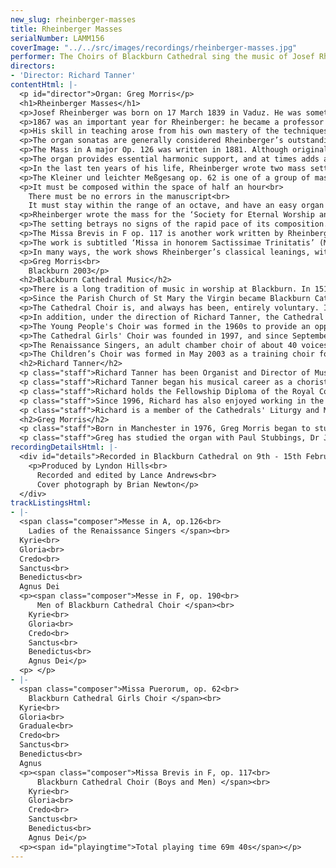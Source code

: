 ```yaml
---
new_slug: rheinberger-masses
title: Rheinberger Masses
serialNumber: LAMM156
coverImage: "../../src/images/recordings/rheinberger-masses.jpg"
performer: The Choirs of Blackburn Cathedral sing the music of Josef Rheinberger
directors:
- 'Director: Richard Tanner'
contentHtml: |-
  <p id="director">Organ: Greg Morris</p>
  <h1>Rheinberger Masses</h1>
  <p>Josef Rheinberger was born on 17 March 1839 in Vaduz. He was something of a child prodigy, starting organ lessons with a local organist, Sebastian Pöhli, at the age of 5, and making such startling progress that he took on an organist’s post in Vaduz at the age of 7. However, he quickly outgrew what the small Principality of Liechtenstein had to offer musically. Although his father, who was the treasurer to the Prince of Liechtenstein, was somewhat reluctant, in 1851 Rheinberger went to study in Munich, a city which was to be his home town until his death in 1901. He progressed quickly through the conservatoire, winning a great number of admirers for his talents, and by the age of 20 was on the staff of the conservatoire.</p>
  <p>1867 was an important year for Rheinberger: he became a professor at the Munich Conservatoire, and married his wife Franziska. From then on his career was one of sustained success, and Rheinberger was particularly renowned throughout Europe for his teaching skills. No less a figure than Hans Bülow wrote: ‘Rheinberger is a truly ideal teacher of composition, unrivalled in the whole of Germany and beyond in skill, refinement and devotion to his subject.’</p>
  <p>His skill in teaching arose from his own mastery of the techniques of harmony and counterpoint, and his own compositions reflect this. Although Rheinberger was writing at a time when composers such as Liszt and Wagner were striking out in new directions, the strength of his compositions lies not so much in the originality of their concept - indeed Rheinberger consciously derived much of his style from masters as diverse as Palestrina, Bach and Mozart - but rather the superb use of counterpoint, and the planned coherence and carefully judged structure of all his works.</p>
  <p>The organ sonatas are generally considered Rheinberger’s outstanding works, but his church music shows another facet of his compositional character. During the nineteenth century there was a movement within catholic church music called the Cecilian movement, aiming to restore a Palestrina-like ‘purity’ to liturgical music. Although he was influenced by this movement, Rheinberger did not follow the movement’s requirements to the letter, and as a result his mass settings were not added to the list of works which the Cecilian Society regarded as being suitable music for the liturgy. In total, Rheinberger wrote eighteen completed mass settings. The four recorded on this disc demonstrate the elements of his compositional style discussed above, but also the variety he achieved within this style, the clearest example being the use of four different vocal groupings, three with organ and one unaccompanied.</p>
  <p>The Mass in A major Op. 126 was written in 1881. Although originally conceived for three-part chorus and organ, its first performance was with string quartet and flute. This was on Christmas Eve 1881, and although this version later appeared under the title Missa in Nativitate Domini, the work itself has no particular pastoral or Christmas characteristics - the name derives solely from the date of the first performance.</p>
  <p>The organ provides essential harmonic support, and at times adds a fourth voice to the polyphony. However, most of the character of the mass - appraisals in Rheinberger’s day stressed its ‘optimistic’ mood - comes from the close interaction of the three upper voices, often all singing together, but with a fair degree of imitation to propel the music forward. A fine example of this, and of Rheinberger’s ability to use a very simple idea to telling effect, is the first phrase of the Sanctus. Here the same phrase is heard six times in succession, but the close imitation, the resulting dissonance and the constantly rising tessitura build the phrase up towards its conclusion. Another example is the Agnus Dei, where the words ‘miserere nobis’ (‘have mercy on us’) are set to music which is both contrapuntal and chromatic, in contrast to the setting of ‘dona nobis pacem’ (‘grant us peace’) which is generally much more homophonic and diatonic.</p>
  <p>In the last ten years of his life, Rheinberger wrote two mass settings scored for 4-part men’s chorus and organ. Rheinberger arranged the first of these, the Mass in B-flat written in 1892, for chorus and wind orchestra, but it was the second, the Mass in F, which was to achieve greater popularity, and which is recorded here. It was written between 23 February and 5 March 1898, just three years before Rheinberger’s death, and is an excellent example of the composer’s mature style: predominantly homophonic, it also makes use of freely imitative counterpoint; the use of chromatic harmony is masterful and confident, and the piece is lyrical throughout; the organ generally plays a supporting role, but at times also contributes to the counterpoint. Above all it is a very lyrical and melodious setting, and the chorus of lower voices complements this by giving the work a very rich and lush texture.</p>
  <p>The Kleiner und leichter Meßgesang op. 62 is one of a group of masses Rheinberger described as leicht ausfürhbane (easy to perform), and the story of its composition amply illustrates the ease with which Rheinberger wrote music ideally suited to complement the liturgy. His wife, Franziska, started to sketch the Kyrie one Saturday in 1871. In her memoirs she recalled that Josef took over: ‘he picked up the pen at a quarter to eight – at eight I was already singing it with the little organ’. In composing the Benedictus, Rheinberger set himself the following restrictions:</p>
  <p>It must be composed within the space of half an hour<br>
    There must be no errors in the manuscript<br>
    It must stay within the range of an octave, and have an easy organ part</p>
  <p>Rheinberger wrote the mass for the ‘Society for Eternal Worship and support of poor churches in Munich’, and it was published by Christian Werner the year after its composition. The title Missa puerorum comes from a revised edition brought out by Marcello Capra of Turin in 1903.</p>
  <p>The setting betrays no signs of the rapid pace of its composition. Rather the work has an assured feeling born of its melodic fluency and excellent sense of structure. The work is centred on F minor, with both the tonic (F) and relative (Ab) major keys helping to define both the structure of the mass as a whole and the expressive qualities of each movement. Thus the Kyrie uses the expressive tonic minor, while the Gloria is in the brighter key of Ab major, but with more chromatic music for the central, more meditative part of the text. The start of the Credo returns to F minor, which is contrasted with the more restful F major at the parts of the text referring to Christ’s incarnation and to ‘the life of the world to come’. In between these two passages Rheinberger uses F minor for the drama of both crucifixion and resurrection. The final movement has clear melodic and rhythmic echoes of the Kyrie, moving restlessly around the key centres which have been important for the rest of the work before finally coming to rest at the words ‘dona nobis pacem’ (grant us peace) in F major.</p>
  <p>The Missa Brevis in F op. 117 is another work written by Rheinberger in a very short space of time - in this instance a mere 5 hours on 24th and 25th April 1880. It was published in Leipzig later that year. However, the sheer quality of the counterpoint and the basic upbeat and optimistic mood of the work once again betray no signs of haste in its composition.</p>
  <p>The work is subtitled ‘Missa in honorem Sactissimae Trinitatis’ (Mass in honour of the most Holy Trinity), and it is perhaps symbolic that each movement opens with a rising triad. (The one exception is the Benedictus where the triad is a descending one). This motif is set out with great clarity in the Kyrie at the very opening of the work, and comes originally from Gregorian chant, specifically the Missa in Dominicis Adventus.</p>
  <p>In many ways, the work shows Rheinberger’s classical leanings, with its substantial use of imitative counterpoint. The unison openings of Gloria and Credo also reflect the tradition of classical masses in which these phrases are chanted. However, the charm of the work stems from the skillful mix of these ‘classical’ traits with more ‘romantic’ features - homophonic writing, chromatic harmony and dramatic use of dynamics. An excellent example is the Sanctus. The close writing for tenor and bass, quickly followed by treble and alto, creates the ‘mystical’ atmosphere which the words can suggest. The wonderful imitation at ‘pleni sunt coeli’, rising through the voices, leads to a climax at ‘gloria tua’. The music is immediately taken back to a quiet dynamic before building to another climax at ‘in excelsis’. But the movement ends quietly, with the unexpected harmonies in the last phrase supplying a final and expressive twist.</p>
  <p>Greg Morris<br>
    Blackburn 2003</p>
  <h2>Blackburn Cathedral Music</h2>
  <p>There is a long tradition of music in worship at Blackburn. In 1514 Thomas Stanley, second Earl of Derby, founded a school, and its twelve boys formed part of the choir to sing Masses and Sunday services in the Parish Church. It is clear that the music was held in great esteem then, and a long succession of distinguished musicians have maintained and enhanced the high standard of choral singing. Famous organists of Blackburn include Henry Smart, Henry Coleman and Charles Hylton Stewart. Samuel Sebastian Wesley was almost appointed organist aged 17, however the Vicar of Blackburn rejected him on the grounds that he was too young and inexperienced to rid the gentlemen of the choir of their bad habits!</p>
  <p>Since the Parish Church of St Mary the Virgin became Blackburn Cathedral in 1926, Lancashire's only Anglican Cathedral, the choir has grown in stature. The discipline and vast experience of Thomas Duerden (1939-64) laid the foundations of a Cathedral choral establishment. John Bertalot (1964-1983) brought to it his unique blend of excitement and inspiration. David Cooper (1983-1994) created a choral sound, which was characterised by its blend and attention to detail. From 1994 until Easter 1998 Gordon Stewart was Director of Music. Gordon was himself a pupil of John Bertalot and is well-known as both choir trainer and concert organist. At the start of June 1998, Richard Tanner became Cathedral Organist and Director of Music.</p>
  <p>The Cathedral Choir is, and always has been, entirely voluntary. It sings a large repertoire to a very high standard. The choir sings at the Cathedral Eucharist and Choral Evensong on Sundays as well as on major feast days and for specified Diocesan Services. The trebles sing Evensong on Wednesdays.</p>
  <p>In addition, under the direction of Richard Tanner, the Cathedral Choir has made broadcasts on both Radio and television. They have taken part in many special services and events and have sung with the Royal Liverpool Philharmonic Orchestra, The Northern Chamber Orchestra and Manchester Camerata. LAMMAS records have released a number of recordings and the choir has undertaken highly successful tours to Germany and USA.</p>
  <p>The Young People's Choir was formed in the 1960s to provide an opportunity for boys to continue singing at the Cathedral after their voices had changed. In the 1970s a soprano line was added to the choir. There are about 20 singers, between the ages of 14 and 21 in the YPC. They sing the Parish Eucharist on Sundays each week and take part in a variety of special services and concerts, both at the Cathedral and around the Diocese, and are directed by the Assistant Director of Music. In 2002 the YPC undertook their first foreign tour, to Rome, as well as a live broadcast of Choral Matins on BBC Radio 4.</p>
  <p>The Cathedral Girls' Choir was founded in 1997, and since September 1998 has greatly expanded in number and its musical output and repertoire has grown considerably. They have appeared on BBC TV's Songs of Praise. In April 2001 they went on their first foreign tour, to Germany and on May 7th 2001 they gave their first Radio broadcast on BBC Radio 4's Daily Service.</p>
  <p>The Renaissance Singers, an adult chamber choir of about 40 voices, gives concerts and occasionally sings services in the Cathedral, around the Diocese and further afield. It was formed in the 1960's by John Bertalot and each successive Cathedral Organist has directed the choir.</p>
  <p>The Children’s Choir was formed in May 2003 as a training choir for boy and girl choristers. The Cathedral now offers opportunities for boys and girls to sing from the age of five, right through to late adulthood.</p>
  <h2>Richard Tanner</h2>
  <p class="staff">Richard Tanner has been Organist and Director of Music at Blackburn Cathedral since June 1998 and Conductor of the Blackburn-based chamber choir, The Renaissance Singers, since September 1998. During his time in Blackburn, the choirs of the Cathedral have released four CDs, toured to Germany, Italy, and USA and given broadcasts on BBC Radio 3 &amp; 4, as well as on BBC television. They have also sung with the choirs of St Paul’s, Lichfield, Liverpool and Chester Cathedrals as well as with the Royal Liverpool Philharmonic Orchestra, Manchester Camerata and the Northern Chamber Orchestra. Richard has developed a music policy at the Cathedral, which enables singing opportunities for everybody from the age of five; he has formed an important partnership with Westholme Boys’ School and The Cathedral Organ has also been restored and enlarged.</p>
  <p class="staff">Richard Tanner began his musical career as a chorister at St Paul’s Cathedral. He went on to study the organ with Robert Gower at Radley College and with David Sanger at the Royal Academy of Music and Oxford University. As organ scholar of Exeter College Oxford, he not only read for a degree in music, but also was responsible for organizing and directing the choir of men and boys. After Oxford he spent a year as organ scholar of St Alban's Cathedral where he worked with Dr Barry Rose. In September 1993 he moved to All Saints' Northampton as Director of Music where, for five years, he developed an exciting, full-time, music programme. He was also conductor of the Northampton Bach choir during his final few months in the town.</p>
  <p class="staff">Richard holds the Fellowship Diploma of the Royal College of Organists and enjoys giving organ recitals, mostly in the UK, but has also performed in Italy (1995), India (1997) and USA (1998). He frequently gives recitals with his wife, the soprano Philippa Hyde.</p>
  <p class="staff">Since 1996, Richard has also enjoyed working in the recording industry as Choir Director, Organist and Music Producer, most extensively with LAMMAS records. In his capacity as record producer he has worked on more than twenty CDs and has been privileged to work with many of the UK's leading organists, Cathedral Choirs and choral directors. He regularly conducts the Northern Chamber Orchestra and Manchester Chamber Choir. He has worked on BBC 1's Songs of Praise as conductor, arranger, organist and music adviser and is also a regular organist and musical director for BBC Radio 4's Daily Service. On June 29th 2003 he guest presented a programme for BBC Radio Lancashire.</p>
  <p class="staff">Richard is a member of the Cathedrals' Liturgy and Music Group, Council member of the Guild of Church Musicians and Trustee of The Percy Whitlock Trust.</p>
  <h2>Greg Morris</h2>
  <p class="staff">Born in Manchester in 1976, Greg Morris began to study the organ with Andrew Dean at the Manchester Grammar School. He subsequently held organ scholarships at St George’s Chapel, Windsor Castle, Jesus College, Cambridge and St Martin-in-the-Fields. While at Cambridge, he held a music exhibition as well as directing and accompanying the two chapel choirs. In September 2000 Greg took up the post of Assistant Director of Music at Blackburn Cathedral. He conducts the Young People’s Choir, which under his direction has visited Rome on its first foreign tour and broadcast Choral Matins on BBC Radio 4’s Sunday Worship. Greg also accompanies the Cathedral Choir and Cathedral Girls’ Choir, and with them has visited Germany and USA, and broadcast on BBC Radios 3 &amp; 4, as well as BBC TV’s Songs of Praise.</p>
  <p class="staff">Greg has studied the organ with Paul Stubbings, Dr John Kitchen and Thomas Trotter. He gained his FRCO diploma in 2000, winning the Limpus, Frederick Shinn and Durrant Prizes for organ playing and the Samuel Baker Prize for overall performance. As a soloist, Greg has performed at a number of prestigious venues in this country and abroad, including St Paul’s Cathedral, London, Huddersfield Town Hall and Braunschweig Cathedral in Germany.</p>
recordingDetailsHtml: |-
  <div id="details">Recorded in Blackburn Cathedral on 9th - 15th February 2001 by kind permission of the Dean and Chapter.
    <p>Produced by Lyndon Hills<br>
      Recorded and edited by Lance Andrews<br>
      Cover photograph by Brian Newton</p>
  </div>
trackListingsHtml:
- |-
  <span class="composer">Messe in A, op.126<br>
    Ladies of the Renaissance Singers </span><br>
  Kyrie<br>
  Gloria<br>
  Credo<br>
  Sanctus<br>
  Benedictus<br>
  Agnus Dei
  <p><span class="composer">Messe in F, op. 190<br>
      Men of Blackburn Cathedral Choir </span><br>
    Kyrie<br>
    Gloria<br>
    Credo<br>
    Sanctus<br>
    Benedictus<br>
    Agnus Dei</p>
  <p> </p>
- |-
  <span class="composer">Missa Puerorum, op. 62<br>
    Blackburn Cathedral Girls Choir </span><br>
  Kyrie<br>
  Gloria<br>
  Graduale<br>
  Credo<br>
  Sanctus<br>
  Benedictus<br>
  Agnus
  <p><span class="composer">Missa Brevis in F, op. 117<br>
      Blackburn Cathedral Choir (Boys and Men) </span><br>
    Kyrie<br>
    Gloria<br>
    Credo<br>
    Sanctus<br>
    Benedictus<br>
    Agnus Dei</p>
  <p><span id="playingtime">Total playing time 69m 40s</span></p>
---
```


